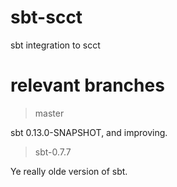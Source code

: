 sbt-scct
========

sbt integration to scct

relevant branches
=================

> master

sbt 0.13.0-SNAPSHOT, and improving.

> sbt-0.7.7

Ye really olde version of sbt.

